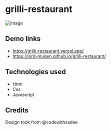 ﻿# grilli-restaurant
![image](https://user-images.githubusercontent.com/79488966/226656719-1b4e71eb-c8ba-4cc9-a808-07b1617fa48c.png)

## Demo links
* https://grilli-restaurant.vercel.app/
* https://lord-mugen.github.io/grilli-restaurant/

## Technologies used
- Html
- Css
- Javascript

## Credits
Design took from @codewithsadee
